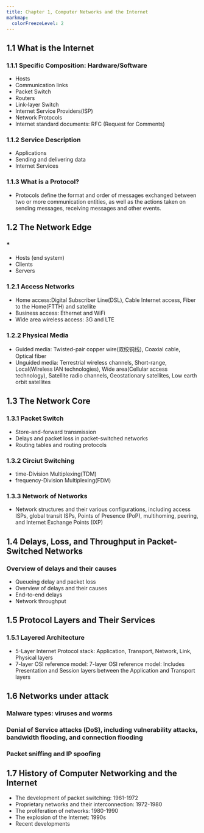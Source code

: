 ```yaml
---
title: Chapter 1, Computer Networks and the Internet 
markmap:
  colorFreezeLevel: 2
---
```


## 1.1 What is the Internet

### 1.1.1 Specific Composition: Hardware/Software
- Hosts
- Communication links
- Packet Switch
- Routers
- Link-layer Switch
- Internet Service Providers(ISP)
- Network Protocols
- Internet standard documents: RFC (Request for Comments)

### 1.1.2 Service Description
- Applications
- Sending and delivering data
- Internet Services

### 1.1.3 What is a Protocol?
- Protocols define the format and order of messages exchanged between two or more communication entities, as well as the actions taken on sending messages, receiving messages and other events.

## 1.2 The Network Edge

### *
- Hosts (end system)
- Clients
- Servers

### 1.2.1 Access Networks
- Home access:Digital Subscriber Line(DSL), Cable Internet access, Fiber to the Home(FTTH) and satellite
- Business access: Ethernet and WiFi
- Wide area wireless access: 3G and LTE

### 1.2.2 Physical Media
- Guided media: Twisted-pair copper wire(双绞铜线), Coaxial cable, Optical fiber
- Unguided media: Terrestrial wireless channels, Short-range, Local(Wireless lAN technologies), Wide area(Cellular access technology), Satellite radio channels, Geostationary satellites, Low earth orbit satellites


## 1.3 The Network Core

### 1.3.1 Packet Switch
- Store-and-forward transmission
- Delays and packet loss in packet-switched networks
- Routing tables and routing protocols

### 1.3.2 Circiut Switching
- time-Division Multiplexing(TDM)
- frequency-Division Multiplexing(FDM)

### 1.3.3 Network of Networks
- Network structures and their various configurations, including access ISPs, global transit ISPs, Points of Presence (PoP), multihoming, peering, and Internet Exchange Points (IXP)

## 1.4 Delays, Loss, and Throughput in Packet-Switched Networks

### Overview of delays and their causes
- Queueing delay and packet loss
- Overview of delays and their causes
- End-to-end delays
- Network throughput

## 1.5 Protocol Layers and Their Services
### 1.5.1 Layered Architecture
- 5-Layer Internet Protocol stack: Application, Transport, Network, Link, Physical layers
- 7-layer OSI reference model: 7-layer OSI reference model: Includes Presentation and Session layers between the Application and Transport layers

## 1.6 Networks under attack
### Malware types: viruses and worms
### Denial of Service attacks (DoS), including vulnerability attacks, bandwidth flooding, and connection flooding
### Packet sniffing and IP spoofing

## 1.7 History of Computer Networking and the Internet
- The development of packet switching: 1961-1972
- Proprietary networks and their interconnection: 1972-1980
- The proliferation of networks: 1980-1990
- The explosion of the Internet: 1990s
- Recent developments



